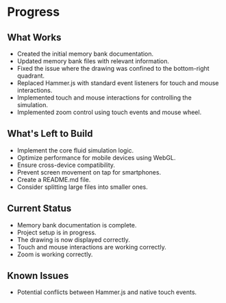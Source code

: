 # Progress

## What Works

-   Created the initial memory bank documentation.
-   Updated memory bank files with relevant information.
-   Fixed the issue where the drawing was confined to the bottom-right quadrant.
-   Replaced Hammer.js with standard event listeners for touch and mouse interactions.
-   Implemented touch and mouse interactions for controlling the simulation.
-   Implemented zoom control using touch events and mouse wheel.

## What's Left to Build

-   Implement the core fluid simulation logic.
-   Optimize performance for mobile devices using WebGL.
-   Ensure cross-device compatibility.
-   Prevent screen movement on tap for smartphones.
-   Create a README.md file.
-   Consider splitting large files into smaller ones.

## Current Status

-   Memory bank documentation is complete.
-   Project setup is in progress.
-   The drawing is now displayed correctly.
-   Touch and mouse interactions are working correctly.
-   Zoom is working correctly.

## Known Issues

-   Potential conflicts between Hammer.js and native touch events.
